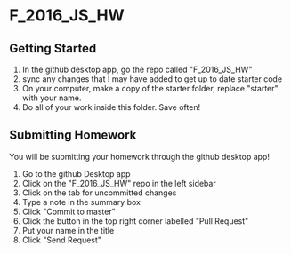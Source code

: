 # F_2016_JS_HW

## Getting Started
  1. In the github desktop app, go the repo called "F_2016_JS_HW"
  2. sync any changes that I may have added to get up to date starter code 
  3. On your computer, make a copy of the starter folder, replace "starter" with your name.
  4. Do all of your work inside this folder. Save often!

## Submitting Homework
You will be submitting your homework through the github desktop app!
  1. Go to the github Desktop app
  2. Click on the "F_2016_JS_HW" repo in the left sidebar
  3. Click on the tab for uncommitted changes
  4. Type a note in the summary box
  5. Click "Commit to master"
  6. Click the button in the top right corner labelled "Pull Request"
  7. Put your name in the title
  8. Click "Send Request"
